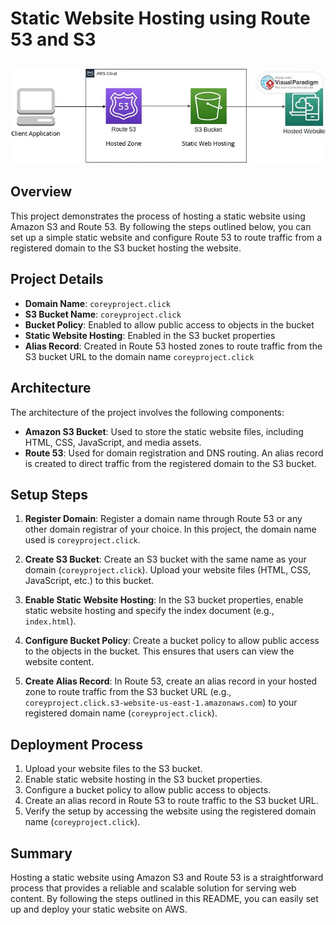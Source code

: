 # Static Website Hosting using Route 53 and S3

![Alt text](Full-Architecture.png)
----

## Overview

This project demonstrates the process of hosting a static website using Amazon S3 and Route 53. By following the steps outlined below, you can set up a simple static website and configure Route 53 to route traffic from a registered domain to the S3 bucket hosting the website.

## Project Details

- **Domain Name**: `coreyproject.click`
- **S3 Bucket Name**: `coreyproject.click`
- **Bucket Policy**: Enabled to allow public access to objects in the bucket
- **Static Website Hosting**: Enabled in the S3 bucket properties
- **Alias Record**: Created in Route 53 hosted zones to route traffic from the S3 bucket URL to the domain name `coreyproject.click`

## Architecture

The architecture of the project involves the following components:

- **Amazon S3 Bucket**: Used to store the static website files, including HTML, CSS, JavaScript, and media assets.
- **Route 53**: Used for domain registration and DNS routing. An alias record is created to direct traffic from the registered domain to the S3 bucket.

## Setup Steps

1. **Register Domain**: Register a domain name through Route 53 or any other domain registrar of your choice. In this project, the domain name used is `coreyproject.click`.

2. **Create S3 Bucket**: Create an S3 bucket with the same name as your domain (`coreyproject.click`). Upload your website files (HTML, CSS, JavaScript, etc.) to this bucket.

3. **Enable Static Website Hosting**: In the S3 bucket properties, enable static website hosting and specify the index document (e.g., `index.html`).

4. **Configure Bucket Policy**: Create a bucket policy to allow public access to the objects in the bucket. This ensures that users can view the website content.

5. **Create Alias Record**: In Route 53, create an alias record in your hosted zone to route traffic from the S3 bucket URL (e.g., `coreyproject.click.s3-website-us-east-1.amazonaws.com`) to your registered domain name (`coreyproject.click`).

## Deployment Process

1. Upload your website files to the S3 bucket.
2. Enable static website hosting in the S3 bucket properties.
3. Configure a bucket policy to allow public access to objects.
4. Create an alias record in Route 53 to route traffic to the S3 bucket URL.
5. Verify the setup by accessing the website using the registered domain name (`coreyproject.click`).

## Summary

Hosting a static website using Amazon S3 and Route 53 is a straightforward process that provides a reliable and scalable solution for serving web content. By following the steps outlined in this README, you can easily set up and deploy your static website on AWS.
